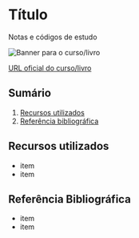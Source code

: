 # Título

Notas e códigos de estudo

![Banner para o curso/livro](https://via.placeholder.com/1280x640.png)

[URL oficial do curso/livro](#)

## Sumário

1. [Recursos utilizados](#recursos-utilizados)
1. [Referência bibliográfica](#referência-bibliográfica)

## Recursos utilizados
* item
* item

## Referência Bibliográfica

* item
* item
